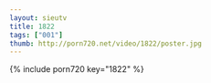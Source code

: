 ```yaml
--- 
layout: sieutv
title: 1822
tags: ["001"]
thumb: http://porn720.net/video/1822/poster.jpg
---
```

{% include porn720 key="1822" %} 
